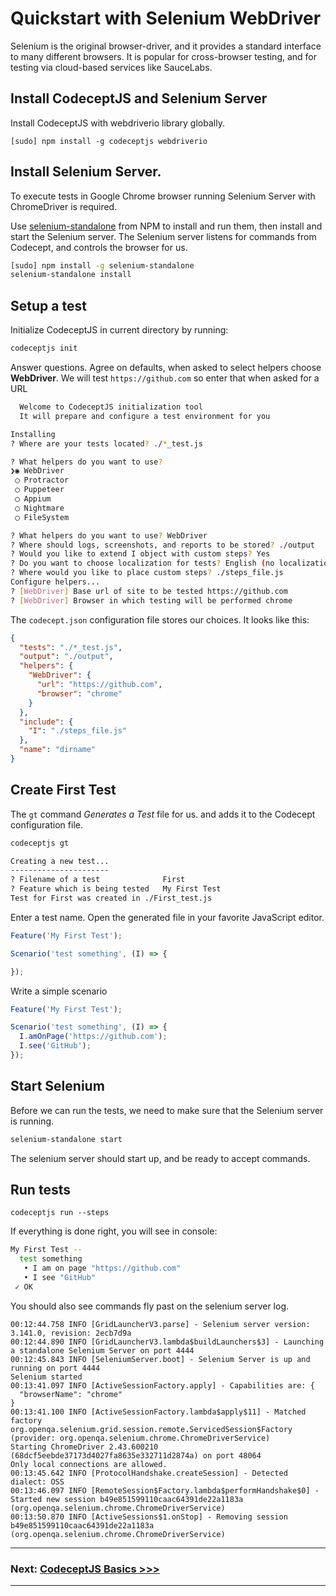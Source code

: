 # Quickstart with Selenium WebDriver

Selenium is the original browser-driver, and it provides a standard interface to many different browsers. It is popular for cross-browser testing, and for testing via cloud-based services like SauceLabs.

## Install CodeceptJS and Selenium Server

Install CodeceptJS with webdriverio library globally.

```
[sudo] npm install -g codeceptjs webdriverio
```

## Install Selenium Server. 

To execute tests in Google Chrome browser running Selenium Server with ChromeDriver is required.

Use [selenium-standalone](https://www.npmjs.com/package/selenium-standalone) from NPM to install and run them, then install and start the Selenium server.
The Selenium server listens for commands from Codecept, and controls the browser for us.

```sh
[sudo] npm install -g selenium-standalone
selenium-standalone install
```

## Setup a test

Initialize CodeceptJS in current directory by running:

```sh
codeceptjs init
```

Answer questions. Agree on defaults, when asked to select helpers choose **WebDriver**.
We will test `https://github.com` so enter that when asked for a URL

```sh
  Welcome to CodeceptJS initialization tool
  It will prepare and configure a test environment for you

Installing 
? Where are your tests located? ./*_test.js

? What helpers do you want to use?
❯◉ WebDriver
 ◯ Protractor
 ◯ Puppeteer
 ◯ Appium
 ◯ Nightmare
 ◯ FileSystem

? What helpers do you want to use? WebDriver
? Where should logs, screenshots, and reports to be stored? ./output
? Would you like to extend I object with custom steps? Yes
? Do you want to choose localization for tests? English (no localization)
? Where would you like to place custom steps? ./steps_file.js
Configure helpers...
? [WebDriver] Base url of site to be tested https://github.com
? [WebDriver] Browser in which testing will be performed chrome
```

The `codecept.json` configuration file stores our choices. It looks like this:

```json
{
  "tests": "./*_test.js",
  "output": "./output",
  "helpers": {
    "WebDriver": {
      "url": "https://github.com",
      "browser": "chrome"
    }
  },
  "include": {
    "I": "./steps_file.js"
  },
  "name": "dirname"
}
```

## Create First Test

The `gt` command *Generates a Test* file for us. and adds it to the Codecept configuration file.

```bash
codeceptjs gt

Creating a new test...
----------------------
? Filename of a test              First
? Feature which is being tested   My First Test
Test for First was created in ./First_test.js
```

Enter a test name. Open the generated file in your favorite JavaScript editor.

```js
Feature('My First Test');

Scenario('test something', (I) => {

});
```

Write a simple scenario

```js
Feature('My First Test');

Scenario('test something', (I) => {
  I.amOnPage('https://github.com');
  I.see('GitHub');
});
```

## Start Selenium

Before we can run the tests, we need to make sure that the Selenium server is running.

```sh
selenium-standalone start
```

The selenium server should start up, and be ready to accept commands.

## Run tests

```
codeceptjs run --steps
```

If everything is done right, you will see in console:

```bash
My First Test --
  test something
   • I am on page "https://github.com"
   • I see "GitHub"
 ✓ OK
```

You should also see commands fly past on the selenium server log.

```
00:12:44.758 INFO [GridLauncherV3.parse] - Selenium server version: 3.141.0, revision: 2ecb7d9a
00:12:44.890 INFO [GridLauncherV3.lambda$buildLaunchers$3] - Launching a standalone Selenium Server on port 4444
00:12:45.843 INFO [SeleniumServer.boot] - Selenium Server is up and running on port 4444
Selenium started
00:13:41.097 INFO [ActiveSessionFactory.apply] - Capabilities are: {
  "browserName": "chrome"
}
00:13:41.100 INFO [ActiveSessionFactory.lambda$apply$11] - Matched factory org.openqa.selenium.grid.session.remote.ServicedSession$Factory (provider: org.openqa.selenium.chrome.ChromeDriverService)
Starting ChromeDriver 2.43.600210 (68dcf5eebde37173d4027fa8635e332711d2874a) on port 48064
Only local connections are allowed.
00:13:45.642 INFO [ProtocolHandshake.createSession] - Detected dialect: OSS
00:13:46.097 INFO [RemoteSession$Factory.lambda$performHandshake$0] - Started new session b49e851599110caac64391de22a1183a (org.openqa.selenium.chrome.ChromeDriverService)
00:13:50.870 INFO [ActiveSessions$1.onStop] - Removing session b49e851599110caac64391de22a1183a (org.openqa.selenium.chrome.ChromeDriverService)
```

---

### Next: [CodeceptJS Basics >>>](../basics.md)

---
